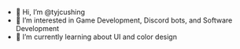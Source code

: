 - 👋 Hi, I’m @tyjcushing
- 👀 I’m interested in Game Development, Discord bots, and Software Development
- 🌱 I’m currently learning about UI and color design
